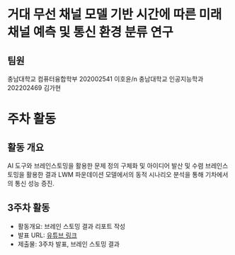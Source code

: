 # 거대 무선 채널 모델 기반 시간에 따른 미래 채널 예측 및 통신 환경 분류 연구
## 팀원
충남대학교 컴퓨터융합학부 202002541 이호윤/n
충남대학교 인공지능학과 202202469 김가현 

# 주차 활동
## 활동 개요
AI 도구와 브레인스토밍을 활용한 문제 정의 구체화 및 아이디어 발산 및 수렴
브레인스토밍을 활용한 결과 LWM 파운데이션 모델에서의 동적 시나리오 분석을 통해 기차에서의 통신 성능 증진.

## 3주차 활동
- 활동개요: 브레인 스토밍 결과 리포트 작성
- 발표 URL: [유튜브 링크](https://www.youtube.com/watch?v=o42u4MGgM0M)
- 제출물: 3주차 발표, 브레인 스토밍 결과
  

